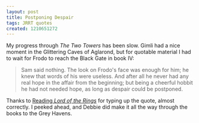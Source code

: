 ```yaml
---
layout: post
title: Postponing Despair
tags: JRRT quotes
created: 1210651272
---
```

My progress through *The Two Towers* has been slow.  Gimli had a nice moment in the Glittering Caves of Aglarond, but for quotable material I had to wait for Frodo to reach the Black Gate in book IV:

> Sam said nothing. The look on Frodo's face was enough for him; he knew that words of his were useless. And after all he never had any real hope in the affair from the beginning; but being a cheerful hobbit he had not needed hope, as long as despair could be postponed.

Thanks to [Reading *Lord of the Rings*](http://www.electricpenguin.com/blatherings/lotr/archives/00000039.html) for typing up the quote, almost correctly.  I peeked ahead, and Debbie did make it all the way through the books to the Grey Havens.

